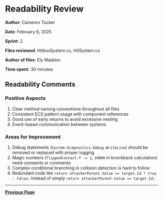 # Readability Review

**Author**: Cameron Tucker

**Date**: February 6, 2025

**Sprint**: 2

**Files reviewed**: HitboxSystem.cs, HitSystem.cs

**Author of files**: Ely Maddox

**Time spent**: 30 minutes

## Readability Comments

### Positive Aspects

1. Clear method naming conventions throughout all files
2. Consistent ECS pattern usage with component references
3. Good use of early returns to avoid excessive nesting
4. Event-based communication between systems

### Areas for Improvement

1. Debug statements (`System.Diagnostics.Debug.WriteLine`) should be removed or replaced with proper logging
2. Magic numbers (`flippedContact.Y -= 1`, `10000` in knockback calculation) need constants or comments
3. Complex conditional branching in collision detection is hard to follow
4. Redundant code like `return attackerParent.Value == target.Id ? true : false;` instead of simply `return attackerParent.Value == target.Id;`

---

[**Previous Page**](../README.md)